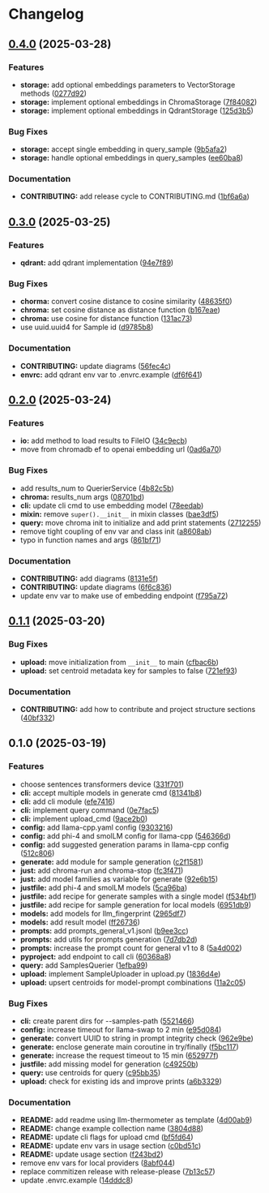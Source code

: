 # Changelog

## [0.4.0](https://github.com/S1M0N38/llm-fingerprint/compare/v0.3.0...v0.4.0) (2025-03-28)


### Features

* **storage:** add optional embeddings parameters to VectorStorage methods ([0277d92](https://github.com/S1M0N38/llm-fingerprint/commit/0277d9211095ed46f473f5456c69369d3a8dfa06))
* **storage:** implement optional embeddings in ChromaStorage ([7f84082](https://github.com/S1M0N38/llm-fingerprint/commit/7f8408229ea3e27f492adf7d4a9e21e0b653a24d))
* **storage:** implement optional embeddings in QdrantStorage ([125d3b5](https://github.com/S1M0N38/llm-fingerprint/commit/125d3b5d378da6c214498a991529912c74d8892b))


### Bug Fixes

* **storage:** accept single embedding in query_sample ([9b5afa2](https://github.com/S1M0N38/llm-fingerprint/commit/9b5afa29379c7b45c1470579b64d1ccb2b883617))
* **storage:** handle optional embeddings in query_samples ([ee60ba8](https://github.com/S1M0N38/llm-fingerprint/commit/ee60ba8a5de3d2b326ee88007f9144f22a006803))


### Documentation

* **CONTRIBUTING:** add release cycle to CONTRIBUTING.md ([1bf6a6a](https://github.com/S1M0N38/llm-fingerprint/commit/1bf6a6a0306f48921a5598ef067016f05ed2afff))

## [0.3.0](https://github.com/S1M0N38/llm-fingerprint/compare/v0.2.0...v0.3.0) (2025-03-25)


### Features

* **qdrant:** add qdrant implementation ([94e7f89](https://github.com/S1M0N38/llm-fingerprint/commit/94e7f8911b7b612940195cf35f2940744a0938d5))


### Bug Fixes

* **chorma:** convert cosine distance to cosine similarity ([48635f0](https://github.com/S1M0N38/llm-fingerprint/commit/48635f0031a4661b3000ec25f56bec177d94a235))
* **chroma:** set cosine distance as distance function ([b167eae](https://github.com/S1M0N38/llm-fingerprint/commit/b167eae8b7cf6533af4ae4700b9c774bf7083531))
* **chroma:** use cosine for distance function ([131ac73](https://github.com/S1M0N38/llm-fingerprint/commit/131ac73ffbe10b732c70a12335e46ddf795f5048))
* use uuid.uuid4 for Sample id ([d9785b8](https://github.com/S1M0N38/llm-fingerprint/commit/d9785b8c47a7e79487abf15ee9dd7beb66edd724))


### Documentation

* **CONTRIBUTING:** update diagrams ([56fec4c](https://github.com/S1M0N38/llm-fingerprint/commit/56fec4c8b9c3edf6a4d35bce2560a2bb9328ba4f))
* **envrc:** add qdrant env var to .envrc.example ([df6f641](https://github.com/S1M0N38/llm-fingerprint/commit/df6f641a6f0b8f7f544d362662cf4f172b9c3648))

## [0.2.0](https://github.com/S1M0N38/llm-fingerprint/compare/v0.1.1...v0.2.0) (2025-03-24)


### Features

* **io:** add method to load results to FileIO ([34c9ecb](https://github.com/S1M0N38/llm-fingerprint/commit/34c9ecba4456627127be4a037ea3f6787703eab5))
* move from chromadb ef to openai embedding url ([0ad6a70](https://github.com/S1M0N38/llm-fingerprint/commit/0ad6a70dc385d2f1a4b2e466520f25547015e182))


### Bug Fixes

* add results_num to QuerierService ([4b82c5b](https://github.com/S1M0N38/llm-fingerprint/commit/4b82c5be19d639a2ea0870d711971179f5562809))
* **chroma:** results_num args ([08701bd](https://github.com/S1M0N38/llm-fingerprint/commit/08701bd68a706aae0e6fd9a9c9d1a321dbd54207))
* **cli:** update cli cmd to use embedding model ([78eedab](https://github.com/S1M0N38/llm-fingerprint/commit/78eedabe2cbbed504fcb68acc874b564993be864))
* **mixin:** remove `super().__init__` in mixin classes ([bae3df5](https://github.com/S1M0N38/llm-fingerprint/commit/bae3df5f7af94ffd8af8e61730a61d1f667199a1))
* **query:** move chroma init to initialize and add print statements ([2712255](https://github.com/S1M0N38/llm-fingerprint/commit/27122558665218ce8fb492e6bf1a9b0a6b56cfe7))
* remove tight coupling of env var and class init ([a8608ab](https://github.com/S1M0N38/llm-fingerprint/commit/a8608abe87f5672ff7acafbf6e18718035b6efe1))
* typo in function names and args ([861bf71](https://github.com/S1M0N38/llm-fingerprint/commit/861bf715074fe6096de4b7eb1da85cbc2be64f61))


### Documentation

* **CONTRIBUTING:** add diagrams ([8131e5f](https://github.com/S1M0N38/llm-fingerprint/commit/8131e5f29859d790a262df87c3a190738c309319))
* **CONTRIBUTING:** update diagrams ([6f6c836](https://github.com/S1M0N38/llm-fingerprint/commit/6f6c836ff3c3294a4fc568c0e3166a19afc68016))
* update env var to make use of embedding endpoint ([f795a72](https://github.com/S1M0N38/llm-fingerprint/commit/f795a721479f2c116b7ea5b3e881de66f46dd6c7))

## [0.1.1](https://github.com/S1M0N38/llm-fingerprint/compare/v0.1.0...v0.1.1) (2025-03-20)


### Bug Fixes

* **upload:** move initialization from `__init__` to main ([cfbac6b](https://github.com/S1M0N38/llm-fingerprint/commit/cfbac6b5cc59132bd762110bc5e1402a5d1189c7))
* **upload:** set centroid metadata key for samples to false ([721ef93](https://github.com/S1M0N38/llm-fingerprint/commit/721ef9335708adb2fe46ebb3f4892d65591b02f7))


### Documentation

* **CONTRIBUTING:** add how to contribute and project structure sections ([40bf332](https://github.com/S1M0N38/llm-fingerprint/commit/40bf3327a4ac492ca88ef4a8e8af6fccd53914c2))

## 0.1.0 (2025-03-19)


### Features

* choose sentences transformers device ([331f701](https://github.com/S1M0N38/llm-fingerprint/commit/331f701d83c27a538b0d8c3cddad7f4e912dbe6c))
* **cli:** accept multiple models in generate cmd ([81341b8](https://github.com/S1M0N38/llm-fingerprint/commit/81341b8d4a5edc403f59baa99dc840c89e2d3b4d))
* **cli:** add cli module ([efe7416](https://github.com/S1M0N38/llm-fingerprint/commit/efe74169d6a054b914a91cf6eee0114cfe27f527))
* **cli:** implement query command ([0e7fac5](https://github.com/S1M0N38/llm-fingerprint/commit/0e7fac5b3ea4cffa2b6db191a1ebf7b5902ad437))
* **cli:** implement upload_cmd ([9ace2b0](https://github.com/S1M0N38/llm-fingerprint/commit/9ace2b0b57d7b48f1d999d0579e9e01dba329794))
* **config:** add llama-cpp.yaml config ([9303216](https://github.com/S1M0N38/llm-fingerprint/commit/930321691c1688cddc084e89d334574075389193))
* **config:** add phi-4 and smolLM config for llama-cpp ([546366d](https://github.com/S1M0N38/llm-fingerprint/commit/546366dcb48d5a58ffed650953c4bb70b8a4d0a6))
* **config:** add suggested generation params in llama-cpp config ([512c806](https://github.com/S1M0N38/llm-fingerprint/commit/512c8065cf3abce4e3e089b876b9188b3b7c76d1))
* **generate:** add module for sample generation ([c2f1581](https://github.com/S1M0N38/llm-fingerprint/commit/c2f15818d965387a1dec6d9777fcf6a224816de8))
* **just:** add chroma-run and chroma-stop ([fc3f471](https://github.com/S1M0N38/llm-fingerprint/commit/fc3f4717c0cc192295c4075618348b0686bb6748))
* **just:** add model families as variable for generate ([92e6b15](https://github.com/S1M0N38/llm-fingerprint/commit/92e6b155ef8b18a1ddd0fd7fdc9602f8495d3820))
* **justfile:** add phi-4 and smolLM models ([5ca96ba](https://github.com/S1M0N38/llm-fingerprint/commit/5ca96ba47e2ce7add1977ad5645740284e62814f))
* **justfile:** add recipe for generate samples with a single model ([f534bf1](https://github.com/S1M0N38/llm-fingerprint/commit/f534bf158fd43c6d78298374800d0ffd677ca7d6))
* **justfile:** add recipe for sample generation for local models ([6951db9](https://github.com/S1M0N38/llm-fingerprint/commit/6951db9e190d4da007466d01df8d8e02ba61d94c))
* **models:** add models for llm_fingerprint ([2965df7](https://github.com/S1M0N38/llm-fingerprint/commit/2965df7148db60853d7ed0376525915387bcc409))
* **models:** add result model ([ff26736](https://github.com/S1M0N38/llm-fingerprint/commit/ff267367d4e25da7227285f4bebeec515ad57f41))
* **prompts:** add prompts_general_v1.jsonl ([b9ee3cc](https://github.com/S1M0N38/llm-fingerprint/commit/b9ee3cca959498de983540e93a0916b5825605d9))
* **prompts:** add utils for prompts generation ([7d7db2d](https://github.com/S1M0N38/llm-fingerprint/commit/7d7db2d80fe1e16b8abdd6f3e3a1dbe5b790dd77))
* **prompts:** increase the prompt count for general v1 to 8 ([5a4d002](https://github.com/S1M0N38/llm-fingerprint/commit/5a4d0020679f7386dcbe47e78abaa3560138b996))
* **pyproject:** add endpoint to call cli ([60368a8](https://github.com/S1M0N38/llm-fingerprint/commit/60368a88118594eff6e481b7a14b17db3e5db054))
* **query:** add SamplesQuerier ([1efba99](https://github.com/S1M0N38/llm-fingerprint/commit/1efba99c161424143a1cfa3233458b2d44605a66))
* **upload:** implement SampleUploader in upload.py ([1836d4e](https://github.com/S1M0N38/llm-fingerprint/commit/1836d4ecf5972f3eb430b4ca956da3d88374f065))
* **upload:** upsert centroids for model-prompt combinations ([11a2c05](https://github.com/S1M0N38/llm-fingerprint/commit/11a2c059c19518136c0f04a7060714f969283a90))


### Bug Fixes

* **cli:** create parent dirs for --samples-path ([5521466](https://github.com/S1M0N38/llm-fingerprint/commit/55214666dc0132bafaba867945c18319c1fd2677))
* **config:** increase timeout for llama-swap to 2 min ([e95d084](https://github.com/S1M0N38/llm-fingerprint/commit/e95d0846aa70c216d932d94a96bd0f4ddb3b0627))
* **generate:** convert UUID to string in prompt integrity check ([962e9be](https://github.com/S1M0N38/llm-fingerprint/commit/962e9beab6ea19b745a548046c179d3082a0fd57))
* **generate:** enclose generate main coroutine in try/finally ([f5bc117](https://github.com/S1M0N38/llm-fingerprint/commit/f5bc117d5159b750fb7b63b332d3234cff933bc4))
* **generate:** increase the request timeout to 15 min ([652977f](https://github.com/S1M0N38/llm-fingerprint/commit/652977f4ac52e85a7a919cd62b6390a0e5b916ef))
* **justfile:** add missing model for generation ([c49250b](https://github.com/S1M0N38/llm-fingerprint/commit/c49250b9ce7fb0ae8b0faf9a14864fd808b6a2cd))
* **query:** use centroids for query ([c95bb35](https://github.com/S1M0N38/llm-fingerprint/commit/c95bb35b1d31f5d0cabfafdd77c6c5310b9afab8))
* **upload:** check for existing ids and improve prints ([a6b3329](https://github.com/S1M0N38/llm-fingerprint/commit/a6b3329cddde8dc119210afb8ff85934789a2e5d))


### Documentation

* **README:** add readme using llm-thermometer as template ([4d00ab9](https://github.com/S1M0N38/llm-fingerprint/commit/4d00ab992f304a7d67b71b48f1c6f2e930a40cb3))
* **README:** change example collection name ([3804d88](https://github.com/S1M0N38/llm-fingerprint/commit/3804d889025c01084a7a2cee5d79e01d45e6e35b))
* **README:** update cli flags for upload cmd ([bf5fd64](https://github.com/S1M0N38/llm-fingerprint/commit/bf5fd64b257488bb055b174cc6221af2fb8ed287))
* **README:** update env vars in usage section ([c0bd51c](https://github.com/S1M0N38/llm-fingerprint/commit/c0bd51c1709473e886f2d85acac5f2c3976a6c4b))
* **README:** update usage section ([f243bd2](https://github.com/S1M0N38/llm-fingerprint/commit/f243bd21b0c2721e75857002d8d1f69f6c5ea64a))
* remove env vars for local providers ([8abf044](https://github.com/S1M0N38/llm-fingerprint/commit/8abf044f319c2de9b99faf6077caea9337985cc6))
* replace commitizen release with release-please ([7b13c57](https://github.com/S1M0N38/llm-fingerprint/commit/7b13c57bc923b6c1d2da00cb733f767c1abec1ff))
* update .envrc.example ([14dddc8](https://github.com/S1M0N38/llm-fingerprint/commit/14dddc83b5dce7fa01d34c6dd1dae6e71f9eb9d1))
